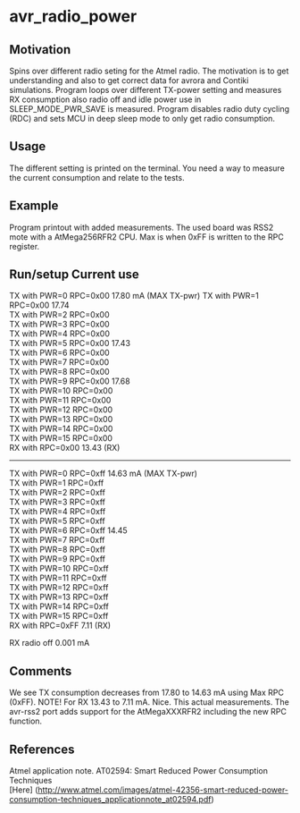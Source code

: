 avr_radio_power
===============

Motivation
-----------
Spins over different radio seting for the Atmel radio. The motivation is to 
get understanding and also to get correct data for avrora and Contiki
 simulations. Program loops over different TX-power setting and measures 
RX consumption also radio off and idle power use in SLEEP_MODE_PWR_SAVE is 
measured. Program disables radio duty cycling (RDC) and sets MCU in deep 
sleep mode to only get radio consumption.

Usage
-----
The different setting is printed on the terminal. You need a way to measure 
the current consumption and relate to the tests.
 
Example
-------
Program printout with added measurements. The used board was RSS2 mote 
with a AtMega256RFR2 CPU. Max is when 0xFF is written to the RPC register.


Run/setup                Current use  
------------------------------------------------ 
TX with PWR=0 RPC=0x00   17.80 mA   (MAX TX-pwr) 
TX with PWR=1 RPC=0x00   17.74  
TX with PWR=2 RPC=0x00  
TX with PWR=3 RPC=0x00  
TX with PWR=4 RPC=0x00  
TX with PWR=5 RPC=0x00   17.43  
TX with PWR=6 RPC=0x00  
TX with PWR=7 RPC=0x00  
TX with PWR=8 RPC=0x00  
TX with PWR=9 RPC=0x00   17.68  
TX with PWR=10 RPC=0x00  
TX with PWR=11 RPC=0x00  
TX with PWR=12 RPC=0x00  
TX with PWR=13 RPC=0x00  
TX with PWR=14 RPC=0x00  
TX with PWR=15 RPC=0x00  
RX with RPC=0x00         13.43   (RX)  
  
-------------------------------------------------  
TX with PWR=0 RPC=0xff   14.63 mA  (MAX TX-pwr)  
TX with PWR=1 RPC=0xff  
TX with PWR=2 RPC=0xff  
TX with PWR=3 RPC=0xff  
TX with PWR=4 RPC=0xff  
TX with PWR=5 RPC=0xff  
TX with PWR=6 RPC=0xff   14.45  
TX with PWR=7 RPC=0xff  
TX with PWR=8 RPC=0xff  
TX with PWR=9 RPC=0xff  
TX with PWR=10 RPC=0xff  
TX with PWR=11 RPC=0xff  
TX with PWR=12 RPC=0xff  
TX with PWR=13 RPC=0xff  
TX with PWR=14 RPC=0xff  
TX with PWR=15 RPC=0xff  
RX with RPC=0xFF           7.11   (RX)  
  
RX radio off               0.001 mA  

  
Comments
--------
We see TX consumption decreases from 17.80 to 14.63 mA using Max RPC (0xFF).
NOTE! For RX 13.43 to 7.11 mA. Nice. This actual measurements. 
The avr-rss2 port adds support for the AtMegaXXXRFR2 including the new RPC 
function.


References
----------
Atmel application note. AT02594: Smart Reduced Power Consumption  Techniques   
[Here] (http://www.atmel.com/images/atmel-42356-smart-reduced-power-consumption-techniques_applicationnote_at02594.pdf)